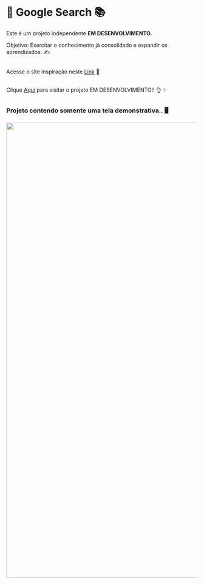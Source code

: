 <h1> 🔎 Google Search 📚 </h1> 


<p>Este é um projeto independente <strong>EM DESENVOLVIMENTO.</strong></p>
<p>Objetivo: Exercitar o conhecimento já consolidado e expandir os aprendizados. ✍</p>

##
Acesse o site inspiração neste [Link](https://www.google.com.br/) 📝
##
Clique [Aqui](https://clone-google-delta.vercel.app/) para visitar o projeto EM DESENVOLVIMENTO!! 👌 ✨
##
  
<h3>Projeto contendo somente uma tela demonstrativa.. 🖥</h3>
<div align="left">
<img src="https://user-images.githubusercontent.com/120222801/226447217-c0e1a1a9-d3e4-479c-8155-260f73b56c0e.png" width="1200px">
</div>

##
